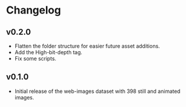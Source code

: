 # Changelog

## v0.2.0

- Flatten the folder structure for easier future asset additions.
- Add the High-bit-depth tag.
- Fix some scripts.

## v0.1.0

- Initial release of the web-images dataset with 398 still and animated images.
